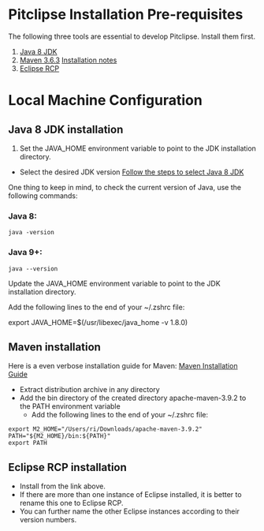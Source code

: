 # Pitclipse Installation Pre-requisites

The following three tools are essential to develop Pitclipse. Install them first. 

1. [Java 8 JDK](https://adoptium.net/temurin/releases/)
2. [Maven 3.6.3](https://maven.apache.org/download.cgi) [Installation notes](https://maven.apache.org/install.html)
3. [Eclipse RCP](https://www.eclipse.org/downloads/packages/release/2023-03/r/eclipse-ide-rcp-and-rap-developers)

# Local Machine Configuration
## Java 8 JDK installation
1. Set the JAVA_HOME environment variable to point to the JDK installation directory.

* Select the desired JDK version 
[Follow the steps to select Java 8 JDK](https://stackoverflow.com/questions/21964709/how-to-set-or-change-the-default-java-jdk-version-on-macos)

One thing to keep in mind, to check the current version of Java, use the following commands:

### Java 8:

```
java -version
```

### Java 9+:

```
java --version
```


Update the JAVA_HOME environment variable to point to the JDK installation directory.

Add the following lines to the end of your ~/.zshrc file:

export JAVA_HOME=$(/usr/libexec/java_home -v 1.8.0)

## Maven installation

Here is a even verbose installation guide for Maven: [Maven Installation Guide](https://www.digitalocean.com/community/tutorials/install-maven-mac-os)

* Extract distribution archive in any directory
* Add the bin directory of the created directory apache-maven-3.9.2 to the PATH environment variable
    - Add the following lines to the end of your ~/.zshrc file:

```
export M2_HOME="/Users/ri/Downloads/apache-maven-3.9.2"
PATH="${M2_HOME}/bin:${PATH}"
export PATH
```

## Eclipse RCP installation
* Install from the link above.
* If there are more than one instance of Eclipse installed, it is better to rename this one to Eclipse RCP. 
* You can further name the other Eclipse instances according to their version numbers.